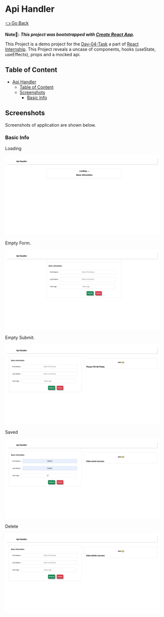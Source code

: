 # Api Handler

[👈 Go Back](./../Readme.md)

**Note📓:** **_This project was bootstrapped with [Create React App](https://github.com/facebook/create-react-app)._**

This Project is a demo project for the [Day-04-Task](./README.md) a part of [React Internship](../../Readme.md). This Project reveals a uncase of components, hooks (useState, useEffects), props and a mocked api.

## Table of Content

- [Api Handler](#api-handler)
  - [Table of Content](#table-of-content)
  - [Screenshots](#screenshots)
    - [Basic Info](#basic-info)

## Screenshots

Screenshots of application are shown below.

### Basic Info

Loading

!["Loading"](./docs/Loading.jpeg)

Empty Form.

!["Empty Form"](./docs/Empty%20Form.jpeg)

Empty Submit.

!["Empty Submit"](./docs/Empty-Submit.jpeg)

Saved

!["Saved"](./docs/Saved.jpeg)

Delete

!["Delete"](./docs/Delete.jpeg)
